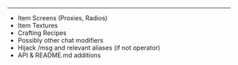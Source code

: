 -------------------------
* Item Screens (Proxies, Radios)
* Item Textures
* Crafting Recipes
* Possibly other chat modifiers
* Hijack /msg and relevant aliases (if not operator)
* API & README.md additions
